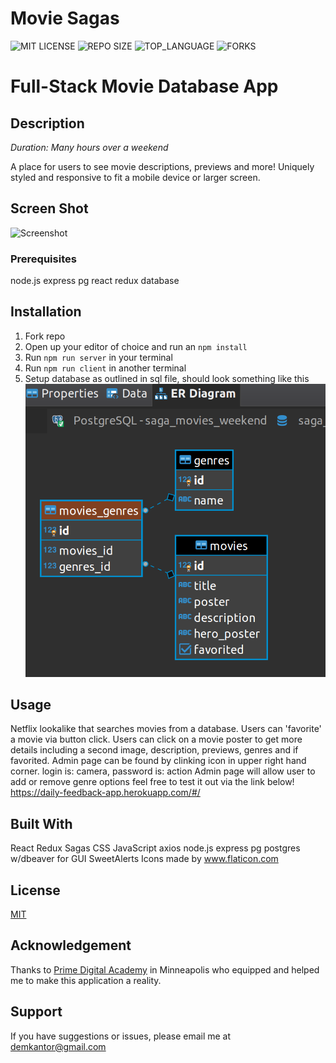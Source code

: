 # Movie Sagas


![MIT LICENSE](https://img.shields.io/github/license/scottbromander/the_marketplace.svg?style=flat-square)
![REPO SIZE](https://img.shields.io/github/repo-size/scottbromander/the_marketplace.svg?style=flat-square)
![TOP_LANGUAGE](https://img.shields.io/github/languages/top/scottbromander/the_marketplace.svg?style=flat-square)
![FORKS](https://img.shields.io/github/forks/scottbromander/the_marketplace.svg?style=social)

# Full-Stack Movie Database App


## Description

_Duration: Many hours over a weekend_

A place for users to see movie descriptions, previews and more!
Uniquely styled and responsive to fit a mobile device or larger screen.

## Screen Shot
![Screenshot](/public/images/screenshot.png?raw=true "Welcome Screen")

### Prerequisites

node.js
express
pg
react
redux
database


## Installation

1. Fork repo
2. Open up your editor of choice and run an `npm install`
3. Run `npm run server` in your terminal
4. Run `npm run client` in another terminal
5. Setup database as outlined in sql file, should look something like this
![Database](/public/images/database.png?raw=true "database setup")

## Usage
Netflix lookalike that searches movies from a database.
Users can 'favorite' a movie via button click.
Users can click on a movie poster to get more details including a second image, description, previews, genres and if favorited.
Admin page can be found by clinking icon in upper right hand corner. login is: camera, password is: action
Admin page will allow user to add or remove genre options
feel free to test it out via the link below!
https://daily-feedback-app.herokuapp.com/#/

## Built With
React
Redux
Sagas
CSS
JavaScript
axios
node.js
express
pg
postgres w/dbeaver for GUI
SweetAlerts
Icons made by www.flaticon.com

## License
[MIT](https://choosealicense.com/licenses/mit/)

## Acknowledgement
Thanks to [Prime Digital Academy](www.primeacademy.io) in Minneapolis who equipped and helped me to make this application a reality.

## Support
If you have suggestions or issues, please email me at [demkantor@gmail.com](www.google.com)

